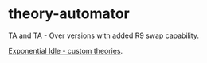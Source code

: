 # theory-automator
 TA and TA - Over versions with added R9 swap capability.
 
 [Exponential Idle - custom theories](https://github.com/conicgames/theory-sdk).
